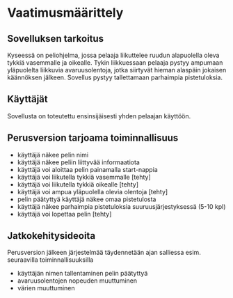 # Vaatimusmäärittely

## Sovelluksen tarkoitus

Kyseessä on peliohjelma, jossa pelaaja liikuttelee ruudun alapuolella oleva tykkiä vasemmalle ja oikealle. Tykin liikkuessaan
pelaaja pystyy ampumaan yläpuolelta liikkuvia avaruusolentoja, jotka siirtyvät hieman alaspäin jokaisen käännöksen jälkeen.
Sovellus pystyy tallettamaan parhaimpia pistetuloksia.

## Käyttäjät

Sovellusta on toteutettu ensinsijäisesti yhden pelaajan käyttöön.

## Perusversion tarjoama toiminnallisuus

* käyttäjä näkee pelin nimi
* käyttäjä näkee peliin liittyvää informaatiota
* käyttäjä voi aloittaa pelin painamalla start-nappia
* käyttäjä voi liikutella tykkiä vasemmalle [tehty]
* käyttäjä voi liikutella tykkiä oikealle [tehty]
* käyttäjä voi ampua yläpuolella olevia olentoja [tehty]
* pelin päätyttyä käyttäjä näkee omaa pistetulosta
* käyttäjä näkee parhaimpia pistetuloksia suuruusjärjestyksessä (5-10 kpl)
* käyttäjä voi lopettaa pelin [tehty]

## Jatkokehitysideoita

Perusversion jälkeen järjestelmää täydennetään ajan salliessa esim. seuraavilla toiminnallisuuksilla

* käyttäjän nimen tallentaminen pelin päätyttyä
* avaruusolentojen nopeuden muuttuminen
* värien muuttuminen

